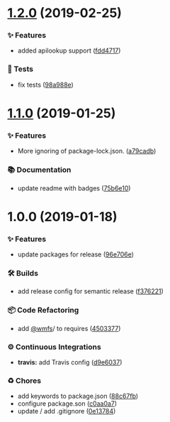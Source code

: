 # [1.2.0](https://github.com/wmfs/cardscript-extract-lists/compare/v1.1.0...v1.2.0) (2019-02-25)


### ✨ Features

* added apilookup support ([fdd4717](https://github.com/wmfs/cardscript-extract-lists/commit/fdd4717))


### 🚨 Tests

* fix tests ([98a988e](https://github.com/wmfs/cardscript-extract-lists/commit/98a988e))

# [1.1.0](https://github.com/wmfs/cardscript-extract-lists/compare/v1.0.0...v1.1.0) (2019-01-25)


### ✨ Features

* More ignoring of package-lock.json. ([a79cadb](https://github.com/wmfs/cardscript-extract-lists/commit/a79cadb))


### 📚 Documentation

* update readme with badges ([75b6e10](https://github.com/wmfs/cardscript-extract-lists/commit/75b6e10))

# 1.0.0 (2019-01-18)


### ✨ Features

* update packages for release ([96e706e](https://github.com/wmfs/cardscript-extract-lists/commit/96e706e))


### 🛠 Builds

* add release config for semantic release ([f376221](https://github.com/wmfs/cardscript-extract-lists/commit/f376221))


### 📦 Code Refactoring

* add [@wmfs](https://github.com/wmfs)/ to requires ([4503377](https://github.com/wmfs/cardscript-extract-lists/commit/4503377))


### ⚙️ Continuous Integrations

* **travis:** add Travis config ([d9e6037](https://github.com/wmfs/cardscript-extract-lists/commit/d9e6037))


### ♻️ Chores

* add keywords to package.json ([88c67fb](https://github.com/wmfs/cardscript-extract-lists/commit/88c67fb))
* configure package.son ([c0aa0a7](https://github.com/wmfs/cardscript-extract-lists/commit/c0aa0a7))
* update / add .gitignore ([0e13784](https://github.com/wmfs/cardscript-extract-lists/commit/0e13784))
